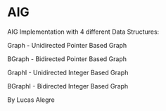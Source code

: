 # AIG
AIG Implementation with 4 different Data Structures:

Graph - Unidirected Pointer Based Graph

BGraph - Bidirected Pointer Based Graph

GraphI - Unidirected Integer Based Graph

BGraphI - Bidirected Integer Based Graph

By Lucas Alegre
